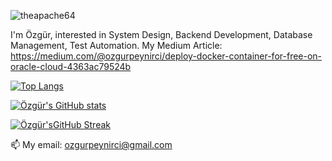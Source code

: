 <p align="left"><img src="https://komarev.com/ghpvc/?username=zahkklm&label=Profile%20views&color=0e75b6&style=flat"
                     alt="theapache64"/></p>

I'm Özgür, interested in System Design, Backend Development, Database Management, Test Automation.
My Medium Article: https://medium.com/@ozgurpeynirci/deploy-docker-container-for-free-on-oracle-cloud-4363ac79524b

[![Top Langs](https://github-readme-stats.vercel.app/api/top-langs/?username=zahkklm)](https://github.com/anuraghazra/github-readme-stats)

[![Özgür's GitHub stats](https://github-readme-stats.vercel.app/api?username=zahkklm&show_icons=true&theme=dark)](https://github.com/anuraghazra/github-readme-stats)

[![Özgür'sGitHub Streak](https://streak-stats.demolab.com/?user=zahkklm)](https://git.io/streak-stats)

📫 My email: ozgurpeynirci@gmail.com

<!---
Zahkklm/Zahkklm is a ✨ special ✨ repository because its `README.md` (this file) appears on your GitHub profile.
You can click the Preview link to take a look at your changes.
--->
